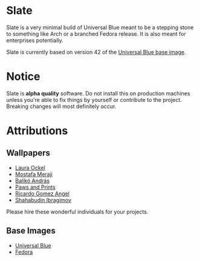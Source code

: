 # Slate
Slate is a very minimal build of Universal Blue meant to be a stepping stone to something like Arch or a branched Fedora release. It is also meant for enterprises potentially.

Slate is currently based on version 42 of the [Universal Blue base image](https://github.com/ublue-os/main).

# Notice
Slate is **alpha quality** software. Do not install this on production machines unless you're able to fix things by yourself or contribute to the project. Breaking changes will most definitely occur.

# Attributions
## Wallpapers
- [Laura Ockel](https://unsplash.com/@viazavier)
- [Mostafa Meraji](https://unsplash.com/@mostafa_meraji)
- [Balikó András](https://unsplash.com/@miwankaya)
- [Paws and Prints](https://unsplash.com/@paws_and_prints)
- [Ricardo Gomez Angel](https://unsplash.com/@rgaleriacom)
- [Shahabudin Ibragimov](https://unsplash.com/@sb_dn)

Please hire these wonderful individuals for your projects.

## Base Images
- [Universal Blue](https://universal-blue.org/)
- [Fedora](https://fedoraproject.org/)
